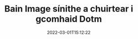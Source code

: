 ---
############################# Static ############################
layout: "auto-gen-signature"
date: 2022-03-01T15:12:22
draft: false
operation: Delete
signaturetype: Image
fileformat: Dotm
productName: Java
lang: ga
productCode: java
otherformats: pdf doc docx docm dot dotm dotx odt ott rtf xls xlsx xlsm xlsb csv ods ots xltx xltm ppt pptx pps ppsx odp otp potx potm pptm ppsm
breadcrumb: Put Image signature on Dotm for Java

############################# Head ############################
head_title: "Scrios Image sínithe ó chomhaid Dotm trí Java"
head_description: "Seans go ndéanfaí scriosadh sínithe Image ar leith ó dhoiciméid shínithe Dotm le cód gearr Java."

############################# Header ############################
title: "Bain Image sínithe a chuirtear i gcomhaid Dotm"
description: "Scrios Image sínithe éagsúla ó Dotm doiciméid. Teastaíonn cód simplí Java chun sínithe Image a bhaint."
bg_image: "https://cms.admin.containerize.com/templates/aspose/App_Themes/V3/images/bg/header1.png"
bg_overlay: false
button:
    enable: true

############################# SubMenu ############################
submenu:
    enable: true

    left:
        img_alt: "GroupDocs.Signature for Java"
        image: "https://cms.admin.containerize.com/templates/groupdocs/images/product-logos/90x90-noborder/groupdocs-signature-java.png"
        product: "GroupDocs.Signature"
        platform: "Java"



############################# About ############################
about:
    enable: true
    title: "Faigh faisnéis faoi ghnéithe API GroupDocs.Signature for Java"
    content: |
        Soláthraíonn [GroupDocs.Signature for Java](https://products.groupdocs.com/signature/java/) API go leor bealaí chun do dhoiciméid a phróiseáil le sínithe leictreonacha. Tá sínithe digiteacha amhail téacsanna, íomhánna, teastais dhigiteacha, barrachóid, cóid QR, stampaí nó meiteashonraí ar fáil. Féadfaidh custaiméirí sínithe digiteacha a chur leis, a scriosadh, a nuashonrú, a fhíorú nó a chuardach ag PDFs, doiciméid MS Word, leabhair oibre MS Excel, láithreoireachtaí MS PowerPoint, comhaid Adobe Photoshop agus formáidí éagsúla íomhá. Soláthraítear líon mór gnéithe agus socruithe úsáideacha.
    

############################# Steps ############################
steps:
    enable: true
    title_left: "Conas Image sínithe a bhaint de do dhoiciméad Dotm"
    content_left: |
        Soláthraíonn [GroupDocs.Signature for Java](https://products.groupdocs.com/signature/java/) gné úsáideach chun Dotm doiciméad de Image sínithe a ghlanadh le cúpla líne de chód.
        
        * Ar an gcéad dul síos, cuir an réad Síniú ar an toirt ag dul chuig do dhoiciméad mar pharaiméadar cruthaitheoir.
        * Ansin, cruthaigh réad sínithe cuí agus socraigh a aitheantóir uathúil.
        * Tar éis sin, agairt modh Scrios réad sínithe a rith a chaithfear a scriosadh.
        * Ar deireadh, torthaí oibríochta próisis.

    title_right: "Riachtanais Chórais"
    content_right: |
        Tacaítear le GroupDocs.Signature for Java ar gach mór-ardán agus córas oibriúcháin. Sula ndéanann tú an cód thíos, déan cinnte go bhfuil na réamhriachtanais seo a leanas suiteáilte ar do chóras.

        * Córais oibriúcháin: Microsoft Windows, Linux, MacOS
        * Timpeallachtaí forbartha: NetBeans, Intellij IDEA, Eclipse, etc.
        * Java runtime: J2SE 6.0 and above
        * Íoslódáil an leagan is déanaí de GroupDocs.Signature for Java ó [Maven](https://repository.groupdocs.com/webapp/#/artifacts/browse/tree/General/repo/com/groupdocs/groupdocs-signature)
         
    code: |
        ```java    
                
        // Set up input Dotm file
        String filePath = "input.dotm";
        // Set up output file
        String outputFilePath = "output.dotm";

        // Instantiate Signature for input file
        Signature signature = new Signature(filePath);

        // Id of signature which is supposed to be deleted
        // such Id may be obtained as result of search operation
        String id = "e3ad0ec7-9abf-426d-b9aa-b3328f3f1470";

        // provide signature features to delete
        ImageSignature signatureToDelete = new ImageSignature(id);

        // delete signature
        Boolean deleteResult = signature.delete(outputFilePath, signatureToDelete);

        // process deletion result
        if (deleteResult)
        {
                System.out.println("Signature was deleted successfully!");
        }
        ```

############################# Demos ############################
demos:
    enable: true
    title: "Ag síniú le Image sínithe Live Demo"
    content: |
       Cuir sínithe leictreonacha éagsúla le comhad Dotm faoi láthair trí chuairt a thabhairt ar an suíomh Gréasáin [GroupDocs.Signature App](https://products.groupdocs.app/signature/family).          

############################# More Formats ############################
more_formats:
    enable: true
    title: "Scrios do Image sínithe le Java"
    content: |
        "Scriosadh ríomhshínithe a cuireadh le formáidí éagsúla doiciméad. Bain sínithe go tapa gan cód breise."
    format: 
       
       
back_to_top:
    enable: true
---